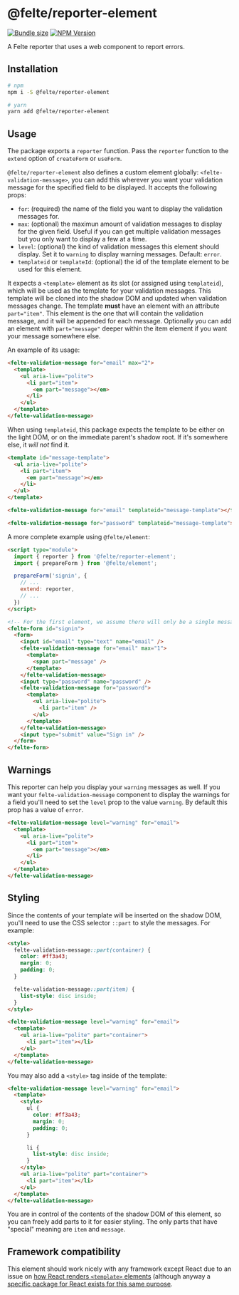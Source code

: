 # @felte/reporter-element


[![Bundle size](https://img.shields.io/bundlephobia/min/@felte/reporter-element)](https://bundlephobia.com/result?p=@felte/reporter-element)
[![NPM Version](https://img.shields.io/npm/v/@felte/reporter-element)](https://www.npmjs.com/package/@felte/reporter-element)

A Felte reporter that uses a web component to report errors.

## Installation

```sh
# npm
npm i -S @felte/reporter-element

# yarn
yarn add @felte/reporter-element
```

## Usage

The package exports a `reporter` function. Pass the `reporter` function to the `extend` option of `createForm` or `useForm`.

`@felte/reporter-element` also defines a custom element globally: `<felte-validation-message>`, you can add this wherever you want your validation message for the specified field to be displayed. It accepts the following props:

* `for`: (required) the name of the field you want to display the validation messages for.
* `max`: (optional) the maximun amount of validation messages to display for the given field. Useful if you can get multiple validation messages but you only want to display a few at a time.
* `level`: (optional) the kind of validation messages this element should display. Set it to `warning` to display warning messages. Default: `error`.
* `templateid` or `templateId`: (optional) the id of the template element to be used for this element.

It expects a `<template>` element as its slot (or assigned using `templateid`), which will be used as the template for your validation messages. This template will be cloned into the shadow DOM and updated when validation messages change. The template **must** have an element with an attribute `part="item"`. This element is the one that will contain the validation message, and it will be appended for each message. Optionally you can add an element with `part="message"` deeper within the item element if you want your message somewhere else.

An example of its usage:

```html
<felte-validation-message for="email" max="2">
  <template>
    <ul aria-live="polite">
      <li part="item">
        <em part="message"></em>
      </li>
    </ul>
  </template>
</felte-validation-message>
```

When using `templateid`, this package expects the template to be either on the light DOM, or on the immediate parent's shadow root. If it's somewhere else, it _will not_ find it.

```html
<template id="message-template">
  <ul aria-live="polite">
    <li part="item">
      <em part="message"></em>
    </li>
  </ul>
</template>

<felte-validation-message for="email" templateid="message-template"></felte-validation-message>

<felte-validation-message for="password" templateid="message-template"></felte-validation-message>
```

A more complete example using `@felte/element`:


```html
<script type="module">
  import { reporter } from '@felte/reporter-element';
  import { prepareForm } from '@felte/element';

  prepareForm('signin', {
    // ...
    extend: reporter,
    // ...
  })
</script>

<!-- For the first element, we assume there will only be a single message at all times -->
<felte-form id="signin">
  <form>
    <input id="email" type="text" name="email" />
    <felte-validation-message for="email" max="1">
      <template>
        <span part="message" />
      </template>
    </felte-validation-message>
    <input type="password" name="password" />
    <felte-validation-message for="password">
      <template>
        <ul aria-live="polite">
          <li part="item" />
        </ul>
      </template>
    </felte-validation-message>
    <input type="submit" value="Sign in" />
  </form>
</felte-form>
```

## Warnings

This reporter can help you display your `warning` messages as well. If you want your `felte-validation-message` component to display the warnings for a field you'll need to set the `level` prop to the value `warning`. By default this prop has a value of `error`.

```html
<felte-validation-message level="warning" for="email">
  <template>
    <ul aria-live="polite">
      <li part="item">
        <em part="message"></em>
      </li>
    </ul>
  </template>
</felte-validation-message>
```

## Styling

Since the contents of your template will be inserted on the shadow DOM, you'll need to use the CSS selector `::part` to style the messages. For example:

```html
<style>
  felte-validation-message::part(container) {
    color: #ff3a43;
    margin: 0;
    padding: 0;
  }

  felte-validation-message::part(item) {
    list-style: disc inside;
  }
</style>

<felte-validation-message level="warning" for="email">
  <template>
    <ul aria-live="polite" part="container">
      <li part="item"></li>
    </ul>
  </template>
</felte-validation-message>
```

You may also add a `<style>` tag inside of the template:

```html
<felte-validation-message level="warning" for="email">
  <template>
    <style>
      ul {
        color: #ff3a43;
        margin: 0;
        padding: 0;
      }

      li {
        list-style: disc inside;
      }
    </style>
    <ul aria-live="polite" part="container">
      <li part="item"></li>
    </ul>
  </template>
</felte-validation-message>
```

You are in control of the contents of the shadow DOM of this element, so you can freely add parts to it for easier styling. The only parts that have "special" meaning are `item` and `message`.

## Framework compatibility

This element should work nicely with any framework except React due to an issue on [how React renders `<template>` elements](https://github.com/facebook/react/issues/19932) (although anyway a [specific package for React exists for this same purpose](../reporter-react).
